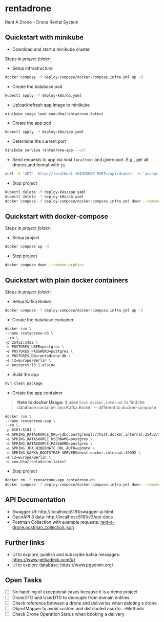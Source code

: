 # rentadrone
Rent A Drone - Drone Rental System

## Quickstart with minikube

- Download and start a minikube cluster

Steps in _project folder_:

- Setup infrastructure
```bash
docker compose -f deploy-compose/docker-compose.infra.yml up -d
```
- Create the database pod
```bash
kubectl apply -f deploy-k8s/db.yaml
```
- Upload/refresh app image to minikube
```bash
minikube image load com.hha/rentadrone:latest
``` 
- Create the app pod
```bash
kubectl apply -f deploy-k8s/app.yaml
```
- Determine the current port
```bash
minikube service rentadrone-app --url
```
- Send requests to app via host `localhost` and given port. E.g., get all drones and format with `jq`
```bash
curl -X 'GET' 'http://localhost:<MINIKUBE PORT>/api/drones' -H 'accept: application/json' | jq
```
- Stop project
```bash
kubectl delete -f deploy-k8s/app.yaml
kubectl delete -f deploy-k8s/db.yaml
docker compose -f deploy-compose/docker-compose.infra.yml down --remove-orphans
```

## Quickstart with docker-compose
Steps in _project folder_:

- Setup project
```bash
docker compose up -d
```
- Stop project
```bash
docker compose down --remove-orphans
```

## Quickstart with plain docker containers
Steps in _project folder_:

- Setup Kafka Broker
```bash
docker compose -f deploy-compose/docker-compose.infra.yml up -d
```
- Create the database container
```bash
docker run \
--name rentadrone-db \
--rm \
-p 25432:5432 \
-e POSTGRES_USER=postgres \
-e POSTGRES_PASSWORD=postgres \
-e POSTGRES_DB=rentadrone-db \
-e TZ=Europe/Berlin \
-d postgres:13.1-alpine
```
- Build the app
```bash
mvn clean package
```
- Create the app container
>**Note to docker Usage:** It uses `host.docker.internal` to find the database container and Kafka Broker -- different to docker-compose.

```bash
docker run \
--name rentadrone-app \
--rm \
-p 8181:8181 \
-e SPRING_DATASOURCE_URL=jdbc:postgresql://host.docker.internal:25432/rentadrone-db \
-e SPRING_DATASOURCE_USERNAME=postgres \
-e SPRING_DATASOURCE_PASSWORD=postgres \
-e SPRING_JPA_HIBERNATE_DDL_AUTO=update \
-e SPRING_KAFKA_BOOTSTRAP-SERVERS=host.docker.internal:19092 \
-e TZ=Europe/Berlin \
-d com.hha/rentadrone:latest
```
- Stop project
```bash
docker rm -f rentadrone-app rentadrone-db
docker compose -f deploy-compose/docker-compose.infra.yml down --remove-orphans
```

## API Documentation
- Swagger UI: http://localhost:8181/swagger-ui.html
- OpenAPI 3 data: http://localhost:8181/v3/api-docs
- Postman Collection with example requests: [rent-a-drone.postman_collection.json](rent-a-drone.postman_collection.json)

## Further links
- UI to explore, publish and subscribe kafka messages: https://www.getkadeck.com/#/
- UI to explore database: https://www.pgadmin.org/

## Open Tasks
- [ ] No handling of exceptional cases because it is a demo project
- [ ] DroneDTO and UserDTO to decouple from domain entities
- [ ] Check reference between a drone and deliveries when deleting a drone
- [ ] ObjectMapper to avoid custom and distributed mapTo...-Methods
- [ ] Check Drone Operation Status when booking a delivery
